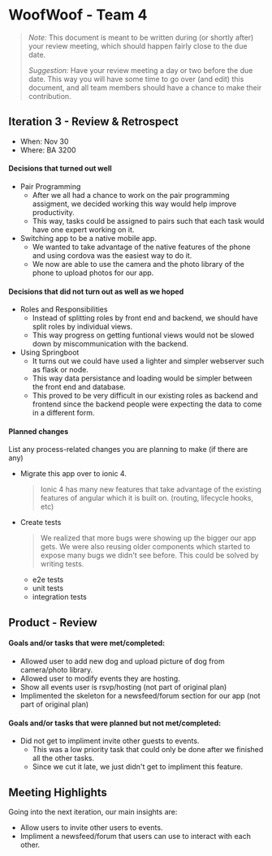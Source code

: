 # WoofWoof - Team 4

> _Note:_ This document is meant to be written during (or shortly after) your review meeting, which should happen fairly close to the due date.
>
> _Suggestion:_ Have your review meeting a day or two before the due date. This way you will have some time to go over (and edit) this document, and all team members should have a chance to make their contribution.

## Iteration 3 - Review & Retrospect

- When: Nov 30
- Where: BA 3200

#### Decisions that turned out well

- Pair Programming
  - After we all had a chance to work on the pair programming assigment, we decided working this way would help improve productivity.
  - This way, tasks could be assigned to pairs such that each task would have one expert working on it.
- Switching app to be a native mobile app.
  - We wanted to take advantage of the native features of the phone and using cordova was the easiest way to do it.
  - We now are able to use the camera and the photo library of the phone to upload photos for our app.

#### Decisions that did not turn out as well as we hoped

- Roles and Responsibilities
  - Instead of splitting roles by front end and backend, we should have split roles by individual views.
  - This way progress on getting funtional views would not be slowed down by miscommunication with the backend.
- Using Springboot
  - It turns out we could have used a lighter and simpler webserver such as flask or node.
  - This way data persistance and loading would be simpler between the front end and database.
  - This proved to be very difficult in our existing roles as backend and frontend since the backend people were expecting the data to come in a different form.

#### Planned changes

List any process-related changes you are planning to make (if there are any)

- Migrate this app over to ionic 4.
  > Ionic 4 has many new features that take advantage of the existing features of angular which it is built on. (routing, lifecycle hooks, etc)
- Create tests
  > We realized that more bugs were showing up the bigger our app gets. We were also reusing older components which started to expose many bugs we didn't see before. This could be solved by writing tests.
  - e2e tests
  - unit tests
  - integration tests

## Product - Review

#### Goals and/or tasks that were met/completed:

- Allowed user to add new dog and upload picture of dog from camera/photo library.
- Allowed user to modify events they are hosting.
- Show all events user is rsvp/hosting (not part of original plan)
- Implimented the skeleton for a newsfeed/forum section for our app (not part of original plan)

#### Goals and/or tasks that were planned but not met/completed:

- Did not get to impliment invite other guests to events.
    - This was a low priority task that could only be done after we finished all the other tasks.
    - Since we cut it late, we just didn't get to impliment this feature.

## Meeting Highlights

Going into the next iteration, our main insights are:

- Allow users to invite other users to events.
- Impliment a newsfeed/forum that users can use to interact with each other.
